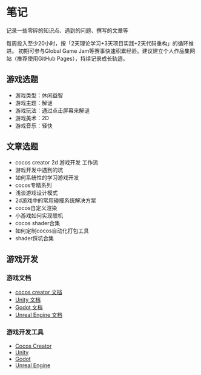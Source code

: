 # 笔记
记录一些零碎的知识点、遇到的问题、撰写的文章等

每周投入至少20小时，按「2天理论学习+3天项目实践+2天代码重构」的循环推进。
初期可参与Global Game Jam等赛事快速积累经验。建议建立个人作品集网站（推荐使用GitHub Pages），持续记录成长轨迹。

## 游戏选题

- 游戏类型：休闲益智
- 游戏主题：解谜
- 游戏玩法：通过点击屏幕来解谜
- 游戏美术：2D
- 游戏音乐：轻快

## 文章选题

- cocos creator 2d 游戏开发 工作流
- 游戏开发中遇到的坑
- 如何系统性的学习游戏开发
- cocos专精系列
- 浅谈游戏设计模式
- 2d游戏中的常用碰撞系统解决方案
- cocos自定义渲染
- 小游戏如何实现联机
- cocos shader合集
- 如何定制cocos自动化打包工具
- shader踩坑合集

## 游戏开发

### 游戏文档

- [cocos creator 文档](https://docs.cocos.com/creator/manual/zh/)
- [Unity 文档](https://docs.unity3d.com/)
- [Godot 文档](https://docs.godotengine.org/)
- [Unreal Engine 文档](https://docs.unrealengine.com/)

### 游戏开发工具

- [Cocos Creator](https://www.cocos.com/creator)
- [Unity](https://unity.com/)
- [Godot](https://godotengine.org/)
- [Unreal Engine](https://www.unrealengine.com/)
